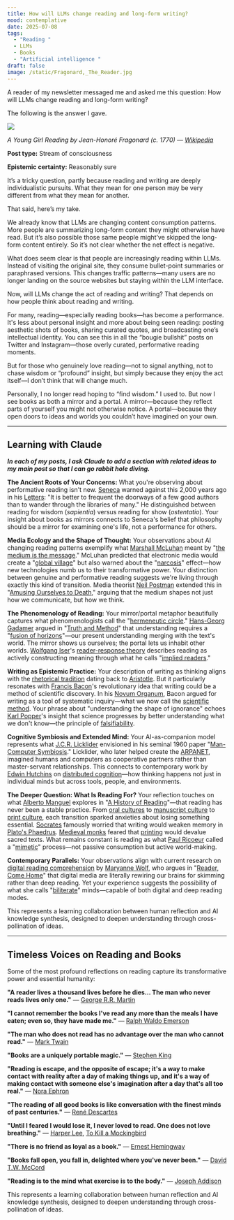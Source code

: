 ```yaml
---
title: How will LLMs change reading and long-form writing?
mood: contemplative
date: 2025-07-08
tags:
  - "Reading "
  - LLMs
  - Books
  - "Artificial intelligence "
draft: false
image: /static/Fragonard,_The_Reader.jpg
---
```

A reader of my newsletter messaged me and asked me this question: How will LLMs change reading and long-form writing?

The following is the answer I gave.

![](/static/The%20reader%20(1).png)

_A Young Girl Reading by Jean-Honoré Fragonard (c. 1770) —_ [_Wikipedia_](https://en.m.wikipedia.org/wiki/A_Young_Girl_Reading)

**Post type:** Stream of consciousness

**Epistemic certainty:** Reasonably sure

It’s a tricky question, partly because reading and writing are deeply individualistic pursuits. What they mean for one person may be very different from what they mean for another.  
  
That said, here’s my take.  
  
We already know that LLMs are changing content consumption patterns. More people are summarizing long-form content they might otherwise have read. But it’s also possible those same people might’ve skipped the long-form content entirely. So it’s not clear whether the net effect is negative.  
  
What does seem clear is that people are increasingly reading within LLMs. Instead of visiting the original site, they consume bullet-point summaries or paraphrased versions. This changes traffic patterns—many users are no longer landing on the source websites but staying within the LLM interface.  
  
Now, will LLMs change the act of reading and writing? That depends on how people think about reading and writing.  
  
For many, reading—especially reading books—has become a performance. It's less about personal insight and more about being seen reading: posting aesthetic shots of books, sharing curated quotes, and broadcasting one’s intellectual identity. You can see this in all the “bougie bullshit” posts on Twitter and Instagram—those overly curated, performative reading moments.  
  
But for those who genuinely love reading—not to signal anything, not to chase wisdom or “profound” insight, but simply because they enjoy the act itself—I don’t think that will change much.  
  
Personally, I no longer read hoping to “find wisdom.” I used to. But now I see books as both a mirror and a portal. A mirror—because they reflect parts of yourself you might not otherwise notice. A portal—because they open doors to ideas and worlds you couldn’t have imagined on your own.

* * *

## Learning with Claude

**_In each of my posts, I ask Claude to add a section with related ideas to my main post so that I can go rabbit hole diving._**

**The Ancient Roots of Your Concerns:** What you're observing about performative reading isn't new. [Seneca](https://en.wikipedia.org/wiki/Seneca_the_Younger) warned against this 2,000 years ago in his [Letters](https://en.wikipedia.org/wiki/Letters_from_a_Stoic): "It is better to frequent the doorways of a few good authors than to wander through the libraries of many." He distinguished between reading for wisdom (_sapientia_) versus reading for show (_ostentatio_). Your insight about books as mirrors connects to Seneca's belief that philosophy should be a mirror for examining one's life, not a performance for others.

**Media Ecology and the Shape of Thought:** Your observations about AI changing reading patterns exemplify what [Marshall McLuhan](https://en.wikipedia.org/wiki/Marshall_McLuhan) meant by "[the medium is the message](https://en.wikipedia.org/wiki/The_medium_is_the_message)." McLuhan predicted that electronic media would create a "[global village](https://en.wikipedia.org/wiki/Global_village_\(term\))" but also warned about the "[narcosis](https://en.wikipedia.org/wiki/Understanding_Media)" effect—how new technologies numb us to their transformative power. Your distinction between genuine and performative reading suggests we're living through exactly this kind of transition. Media theorist [Neil Postman](https://en.wikipedia.org/wiki/Neil_Postman) extended this in "[Amusing Ourselves to Death](https://en.wikipedia.org/wiki/Amusing_Ourselves_to_Death)," arguing that the medium shapes not just how we communicate, but how we think.

**The Phenomenology of Reading:** Your mirror/portal metaphor beautifully captures what phenomenologists call the "[hermeneutic circle](https://en.wikipedia.org/wiki/Hermeneutic_circle)." [Hans-Georg Gadamer](https://en.wikipedia.org/wiki/Hans-Georg_Gadamer) argued in "[Truth and Method](https://en.wikipedia.org/wiki/Truth_and_Method)" that understanding requires a "[fusion of horizons](https://en.wikipedia.org/wiki/Fusion_of_horizons)"—our present understanding merging with the text's world. The mirror shows us ourselves; the portal lets us inhabit other worlds. [Wolfgang Iser](https://en.wikipedia.org/wiki/Wolfgang_Iser)'s [reader-response theory](https://en.wikipedia.org/wiki/Reader-response_criticism) describes reading as actively constructing meaning through what he calls "[implied readers](https://en.wikipedia.org/wiki/Implied_reader)."

**Writing as Epistemic Practice:** Your description of writing as thinking aligns with the [rhetorical tradition](https://en.wikipedia.org/wiki/Rhetoric) dating back to [Aristotle](https://en.wikipedia.org/wiki/Aristotle). But it particularly resonates with [Francis Bacon](https://en.wikipedia.org/wiki/Francis_Bacon)'s revolutionary idea that writing could be a method of scientific discovery. In his [Novum Organum](https://en.wikipedia.org/wiki/Novum_Organum), Bacon argued for writing as a tool of systematic inquiry—what we now call the [scientific method](https://en.wikipedia.org/wiki/Scientific_method). Your phrase about "understanding the shape of ignorance" echoes [Karl Popper](https://en.wikipedia.org/wiki/Karl_Popper)'s insight that science progresses by better understanding what we don't know—the principle of [falsifiability](https://en.wikipedia.org/wiki/Falsifiability).

**Cognitive Symbiosis and Extended Mind:** Your AI-as-companion model represents what [J.C.R. Licklider](https://en.wikipedia.org/wiki/J._C._R._Licklider) envisioned in his seminal 1960 paper "[Man-Computer Symbiosis](https://groups.csail.mit.edu/medg/people/psz/Licklider.html)." Licklider, who later helped create the [ARPANET](https://en.wikipedia.org/wiki/ARPANET), imagined humans and computers as cooperative partners rather than master-servant relationships. This connects to contemporary work by [Edwin Hutchins](https://en.wikipedia.org/wiki/Edwin_Hutchins) on [distributed cognition](https://en.wikipedia.org/wiki/Distributed_cognition)—how thinking happens not just in individual minds but across tools, people, and environments.

**The Deeper Question: What Is Reading For?** Your reflection touches on what [Alberto Manguel](https://en.wikipedia.org/wiki/Alberto_Manguel) explores in "[A History of Reading](https://en.wikipedia.org/wiki/A_History_of_Reading)"—that reading has never been a stable practice. From [oral cultures](https://en.wikipedia.org/wiki/Oral_tradition) to [manuscript culture](https://en.wikipedia.org/wiki/Manuscript_culture) to [print culture](https://en.wikipedia.org/wiki/Print_culture), each transition sparked anxieties about losing something essential. [Socrates](https://en.wikipedia.org/wiki/Socrates) famously worried that writing would weaken memory in [Plato's Phaedrus](https://en.wikipedia.org/wiki/Phaedrus_\(dialogue\)). [Medieval monks](https://en.wikipedia.org/wiki/Scriptoria) feared that [printing](https://en.wikipedia.org/wiki/Printing_press) would devalue sacred texts. What remains constant is reading as what [Paul Ricoeur](https://en.wikipedia.org/wiki/Paul_Ricoeur) called a "[mimetic](https://en.wikipedia.org/wiki/Mimesis)" process—not passive consumption but active world-making.

**Contemporary Parallels:** Your observations align with current research on [digital reading comprehension](https://www.ncbi.nlm.nih.gov/pmc/articles/PMC6050842/) by [Maryanne Wolf](https://en.wikipedia.org/wiki/Maryanne_Wolf), who argues in "[Reader, Come Home](https://www.harpercollins.com/products/reader-come-home-maryanne-wolf)" that digital media are literally rewiring our brains for skimming rather than deep reading. Yet your experience suggests the possibility of what she calls "[biliterate](https://www.edweek.org/teaching-learning/the-science-of-reading-meets-the-bilingual-brain/2019/04)" minds—capable of both digital and deep reading modes.

This represents a learning collaboration between human reflection and AI knowledge synthesis, designed to deepen understanding through cross-pollination of ideas.

* * *

## Timeless Voices on Reading and Books

Some of the most profound reflections on reading capture its transformative power and essential humanity:

**"A reader lives a thousand lives before he dies... The man who never reads lives only one."** — [George R.R. Martin](https://en.wikipedia.org/wiki/George_R._R._Martin)

**"I cannot remember the books I've read any more than the meals I have eaten; even so, they have made me."** — [Ralph Waldo Emerson](https://en.wikipedia.org/wiki/Ralph_Waldo_Emerson)

**"The man who does not read has no advantage over the man who cannot read."** — [Mark Twain](https://en.wikipedia.org/wiki/Mark_Twain)

**"Books are a uniquely portable magic."** — [Stephen King](https://en.wikipedia.org/wiki/Stephen_King)

**"Reading is escape, and the opposite of escape; it's a way to make contact with reality after a day of making things up, and it's a way of making contact with someone else's imagination after a day that's all too real."** — [Nora Ephron](https://en.wikipedia.org/wiki/Nora_Ephron)

**"The reading of all good books is like conversation with the finest minds of past centuries."** — [René Descartes](https://en.wikipedia.org/wiki/Ren%C3%A9_Descartes)

**"Until I feared I would lose it, I never loved to read. One does not love breathing."** — [Harper Lee](https://en.wikipedia.org/wiki/Harper_Lee), [To Kill a Mockingbird](https://en.wikipedia.org/wiki/To_Kill_a_Mockingbird)

**"There is no friend as loyal as a book."** — [Ernest Hemingway](https://en.wikipedia.org/wiki/Ernest_Hemingway)

**"Books fall open, you fall in, delighted where you've never been."** — [David T.W. McCord](https://en.wikipedia.org/wiki/David_McCord)

**"Reading is to the mind what exercise is to the body."** — [Joseph Addison](https://en.wikipedia.org/wiki/Joseph_Addison)

This represents a learning collaboration between human reflection and AI knowledge synthesis, designed to deepen understanding through cross-pollination of ideas.